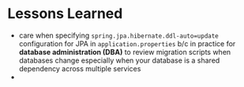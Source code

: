 # Lessons Learned

- care when specifying `spring.jpa.hibernate.ddl-auto=update` configuration for JPA in `application.properties` b/c in
  practice for **database administration (DBA)** to review migration scripts when databases change especially when your
  database is a shared dependency across multiple services
- 